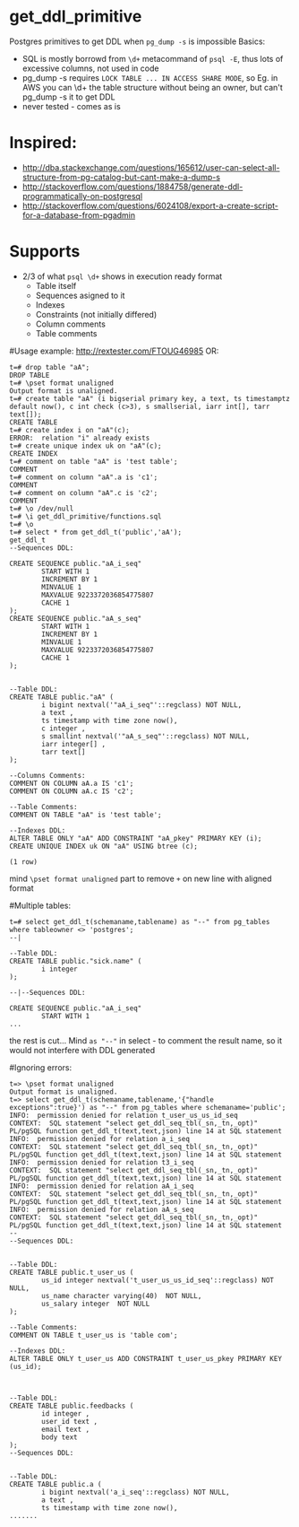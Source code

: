 # get_ddl_primitive
Postgres primitives to get DDL when `pg_dump -s` is impossible
Basics:
* SQL is mostly borrowd from `\d+` metacommand of `psql -E`, thus lots of excessive columns, not used in code
* pg_dump -s requires `LOCK TABLE ... IN ACCESS SHARE MODE`, so Eg. in AWS you can \d+ the table structure without being an owner, but can't pg_dump -s it to get DDL
* never tested - comes as is

# Inspired:
* http://dba.stackexchange.com/questions/165612/user-can-select-all-structure-from-pg-catalog-but-cant-make-a-dump-s
* http://stackoverflow.com/questions/1884758/generate-ddl-programmatically-on-postgresql
* http://stackoverflow.com/questions/6024108/export-a-create-script-for-a-database-from-pgadmin

# Supports
* 2/3 of what `psql \d+` shows in execution ready format
  * Table itself
  * Sequences asigned to it
  * Indexes
  * Constraints (not initially differed)
  * Column comments
  * Table comments

#Usage example: 
http://rextester.com/FTOUG46985
OR:
```
t=# drop table "aA";
DROP TABLE
t=# \pset format unaligned
Output format is unaligned.
t=# create table "aA" (i bigserial primary key, a text, ts timestamptz default now(), c int check (c>3), s smallserial, iarr int[], tarr text[]);
CREATE TABLE
t=# create index i on "aA"(c);
ERROR:  relation "i" already exists
t=# create unique index uk on "aA"(c);
CREATE INDEX
t=# comment on table "aA" is 'test table';
COMMENT
t=# comment on column "aA".a is 'c1';
COMMENT
t=# comment on column "aA".c is 'c2';
COMMENT
t=# \o /dev/null
t=# \i get_ddl_primitive/functions.sql
t=# \o
t=# select * from get_ddl_t('public','aA');
get_ddl_t
--Sequences DDL:

CREATE SEQUENCE public."aA_i_seq"
        START WITH 1
        INCREMENT BY 1
        MINVALUE 1
        MAXVALUE 9223372036854775807
        CACHE 1
);
CREATE SEQUENCE public."aA_s_seq"
        START WITH 1
        INCREMENT BY 1
        MINVALUE 1
        MAXVALUE 9223372036854775807
        CACHE 1
);


--Table DDL:
CREATE TABLE public."aA" (
        i bigint nextval('"aA_i_seq"'::regclass) NOT NULL,
        a text ,
        ts timestamp with time zone now(),
        c integer ,
        s smallint nextval('"aA_s_seq"'::regclass) NOT NULL,
        iarr integer[] ,
        tarr text[]
);

--Columns Comments:
COMMENT ON COLUMN aA.a IS 'c1';
COMMENT ON COLUMN aA.c IS 'c2';

--Table Comments:
COMMENT ON TABLE "aA" is 'test table';

--Indexes DDL:
ALTER TABLE ONLY "aA" ADD CONSTRAINT "aA_pkey" PRIMARY KEY (i);
CREATE UNIQUE INDEX uk ON "aA" USING btree (c);

(1 row)
```
mind `\pset format unaligned` part to remove `+` on new line with aligned format

#Multiple tables:
```
t=# select get_ddl_t(schemaname,tablename) as "--" from pg_tables where tableowner <> 'postgres';
--|

--Table DDL:
CREATE TABLE public."sick.name" (
        i integer
);

--|--Sequences DDL:

CREATE SEQUENCE public."aA_i_seq"
        START WITH 1
...
```
the rest is cut...
Mind `as "--"` in select  - to comment the result name, so it would not interfere with DDL generated

#Ignoring errors:
```
t=> \pset format unaligned
Output format is unaligned.
t=> select get_ddl_t(schemaname,tablename,'{"handle exceptions":true}') as "--" from pg_tables where schemaname='public';
INFO:  permission denied for relation t_user_us_us_id_seq
CONTEXT:  SQL statement "select get_ddl_seq_tbl(_sn,_tn,_opt)"
PL/pgSQL function get_ddl_t(text,text,json) line 14 at SQL statement
INFO:  permission denied for relation a_i_seq
CONTEXT:  SQL statement "select get_ddl_seq_tbl(_sn,_tn,_opt)"
PL/pgSQL function get_ddl_t(text,text,json) line 14 at SQL statement
INFO:  permission denied for relation t3_i_seq
CONTEXT:  SQL statement "select get_ddl_seq_tbl(_sn,_tn,_opt)"
PL/pgSQL function get_ddl_t(text,text,json) line 14 at SQL statement
INFO:  permission denied for relation aA_i_seq
CONTEXT:  SQL statement "select get_ddl_seq_tbl(_sn,_tn,_opt)"
PL/pgSQL function get_ddl_t(text,text,json) line 14 at SQL statement
INFO:  permission denied for relation aA_s_seq
CONTEXT:  SQL statement "select get_ddl_seq_tbl(_sn,_tn,_opt)"
PL/pgSQL function get_ddl_t(text,text,json) line 14 at SQL statement
--
--Sequences DDL:


--Table DDL:
CREATE TABLE public.t_user_us (
        us_id integer nextval('t_user_us_us_id_seq'::regclass) NOT NULL,
        us_name character varying(40)  NOT NULL,
        us_salary integer  NOT NULL
);

--Table Comments:
COMMENT ON TABLE t_user_us is 'table com';

--Indexes DDL:
ALTER TABLE ONLY t_user_us ADD CONSTRAINT t_user_us_pkey PRIMARY KEY (us_id);



--Table DDL:
CREATE TABLE public.feedbacks (
        id integer ,
        user_id text ,
        email text ,
        body text
);
--Sequences DDL:


--Table DDL:
CREATE TABLE public.a (
        i bigint nextval('a_i_seq'::regclass) NOT NULL,
        a text ,
        ts timestamp with time zone now(),
.......
```

